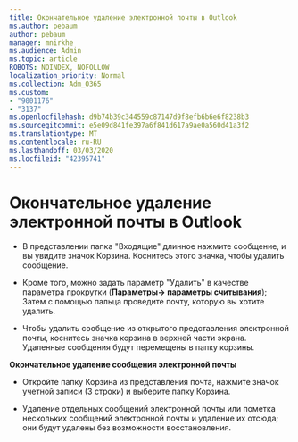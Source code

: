 ```yaml
---
title: Окончательное удаление электронной почты в Outlook
ms.author: pebaum
author: pebaum
manager: mnirkhe
ms.audience: Admin
ms.topic: article
ROBOTS: NOINDEX, NOFOLLOW
localization_priority: Normal
ms.collection: Adm_O365
ms.custom:
- "9001176"
- "3137"
ms.openlocfilehash: d9b74b39c344559c87147d9f8efb6b6e6f8238b3
ms.sourcegitcommit: e5e09d841fe397a6f841d617a9ae0a560d41a3f2
ms.translationtype: MT
ms.contentlocale: ru-RU
ms.lasthandoff: 03/03/2020
ms.locfileid: "42395741"
---
```

# <a name="permanently-delete-an-email-in-outlook"></a>Окончательное удаление электронной почты в Outlook

- В представлении папка "Входящие" длинное нажмите сообщение, и вы увидите значок Корзина. Коснитесь этого значка, чтобы удалить сообщение.

- Кроме того, можно задать параметр "Удалить" в качестве параметра прокрутки (**Параметры-> параметры считывания**); Затем с помощью пальца проведите почту, которую вы хотите удалить. 

- Чтобы удалить сообщение из открытого представления электронной почты, коснитесь значка корзина в верхней части экрана. Удаленные сообщения будут перемещены в папку корзины. 

**Окончательное удаление сообщения электронной почты**

- Откройте папку Корзина из представления почта, нажмите значок учетной записи (3 строки) и выберите папку Корзина.

- Удаление отдельных сообщений электронной почты или пометка нескольких сообщений электронной почты и удаление их отсюда; они будут удалены без возможности восстановления.